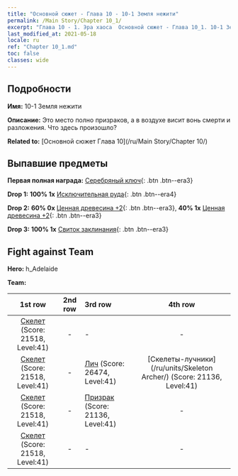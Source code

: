 ```yaml
---
title: "Основной сюжет - Глава 10 - 10-1 Земля нежити"
permalink: /Main Story/Chapter 10_1/
excerpt: "Глава 10 - 1. Эра хаоса  Основной сюжет - Глава 10_1. 10-1 Земля нежити"
last_modified_at: 2021-05-18
locale: ru
ref: "Chapter 10_1.md"
toc: false
classes: wide
---
```


## Подробности

 **Имя:** 10-1 Земля нежити

 **Описание:** Это место полно призраков, а в воздухе висит вонь смерти и разложения. Что здесь произошло?

 **Related to:** [Основной сюжет Глава 10](/ru/Main Story/Chapter 10/)

## Выпавшие предметы

 **Первая полная награда:** [Серебряный ключ](/ItemsRU/con_693/){: .btn .btn--era3}

 **Drop 1:** **100% 1x** [Исключительная руда](/ItemsRU/mat_33/){: .btn .btn--era4}

 **Drop 2:** **60% 0x** [Ценная древесина +2](/ItemsRU/mat_27/){: .btn .btn--era3}, **40% 1x** [Ценная древесина +2](/ItemsRU/mat_27/){: .btn .btn--era3}

 **Drop 3:** **100% 1x** [Свиток заклинания](/ItemsRU/con_694/){: .btn .btn--era3}


## Fight against Team
 **Hero:** h_Adelaide

 **Team:**


  | 1st row | 2nd row | 3rd row | 4th row |
  |:----:|:----:|:----|:----:|
  | [Скелет](/ru/units/Skeleton/) (Score: 21518, Level:41)  | - | - | - |
  | [Скелет](/ru/units/Skeleton/) (Score: 21518, Level:41)  | - | [Лич](/ru/units/Lich/) (Score: 26474, Level:41)  | [Скелеты-лучники](/ru/units/Skeleton Archer/) (Score: 21136, Level:41)  |
  | [Скелет](/ru/units/Skeleton/) (Score: 21518, Level:41)  | - | [Призрак](/ru/units/Wight/) (Score: 21136, Level:41)  | - |
  | [Скелет](/ru/units/Skeleton/) (Score: 21518, Level:41)  | - | - | - |


